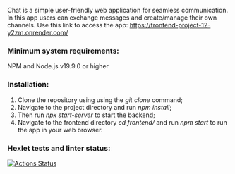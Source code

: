 Chat is a simple user-friendly web application for seamless communication. In this app users can exchange messages and create/manage their own channels. Use this link to access the app: <https://frontend-project-12-y2zm.onrender.com/>

### Minimum system requirements:

NPM and Node.js v19.9.0 or higher

### Installation:

1. Clone the repository using using the _git clone_ command;
2. Navigate to the project directory and run _npm install_;
3. Then run _npx start-server_ to start the backend;
4. Navigate to the frontend directory _cd frontend/_ and run _npm start_ to run the app in your web browser.

### Hexlet tests and linter status:

[![Actions Status](https://github.com/plutorbito/frontend-project-12/actions/workflows/hexlet-check.yml/badge.svg)](https://github.com/plutorbito/frontend-project-12/actions)
